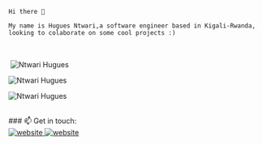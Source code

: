     Hi there 👋

    My name is Hugues Ntwari,a software engineer based in Kigali-Rwanda, looking to colaborate on some cool projects :)

<br>



<p>&nbsp;<img align="center" src="https://github-readme-stats.vercel.app/api?username=hugues0&show_icons=true&locale=en&cache_seconds=86400&theme=dark" alt="Ntwari Hugues" /></p>

<p><img align="center" src="https://github-readme-streak-stats.herokuapp.com/?user=hugues0&cache_seconds=86400&theme=dark" alt="Ntwari Hugues" /></p>

<p><img align="center" src="https://github-readme-stats.vercel.app/api/top-langs/?username=hugues0&layout=compact&cache_seconds=86400&theme=dark" alt="Ntwari Hugues" /></p>

<br>
### 📫 Get in touch:
<br>
<a href="https://twitter.com/iAmHuguesNtwari"><img src="https://img.shields.io/badge/-Twitter-007ACC?style=flat-square&logo=twitter&logoColor=white" alt="website"/></a><a href="https://www.linkedin.com/in/hugues-ntwari-98457a131/">  <img src="https://img.shields.io/badge/-LinkedIn-0098D6?style=flat-square&logo=linkedin&logoColor=white" alt="website"/></a>
